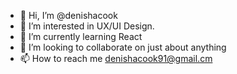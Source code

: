 - 👋 Hi, I’m @denishacook
- 👀 I’m interested in UX/UI Design.
- 🌱 I’m currently learning React
- 💞️ I’m looking to collaborate on just about anything
- 📫 How to reach me denishacook91@gmail.cm

<!---
denishacook/denishacook is a ✨ special ✨ repository because its `README.md` (this file) appears on your GitHub profile.
You can click the Preview link to take a look at your changes.
--->

